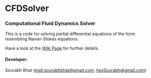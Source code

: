 # CFDSolver
### Computational Fluid Dynamics Solver

This is a code for solving partial differential equations of the form resembling Navier-Stokes equations.

Have a look at the [Wiki Page](https://github.com/heySourabh/CFDSolver/wiki) for further details.

#### Developer:
Sourabh Bhat (mail.sourabhbhat@gmail.com, heySourabh@gmail.com)
